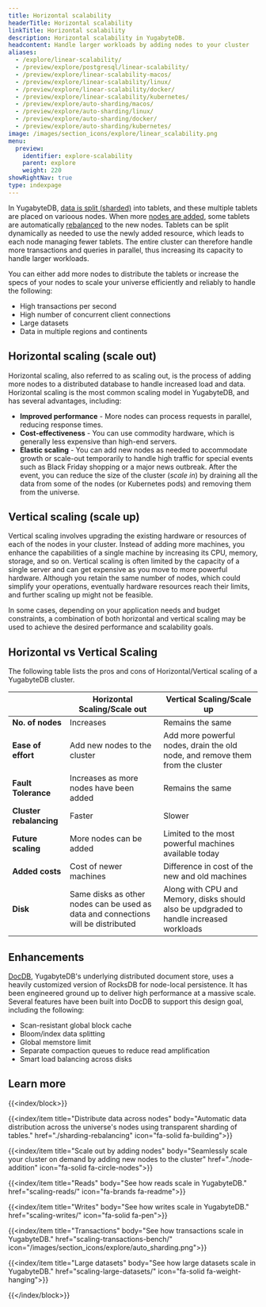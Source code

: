 ```yaml
---
title: Horizontal scalability
headerTitle: Horizontal scalability
linkTitle: Horizontal scalability
description: Horizontal scalability in YugabyteDB.
headcontent: Handle larger workloads by adding nodes to your cluster
aliases:
  - /explore/linear-scalability/
  - /preview/explore/postgresql/linear-scalability/
  - /preview/explore/linear-scalability-macos/
  - /preview/explore/linear-scalability/linux/
  - /preview/explore/linear-scalability/docker/
  - /preview/explore/linear-scalability/kubernetes/
  - /preview/explore/auto-sharding/macos/
  - /preview/explore/auto-sharding/linux/
  - /preview/explore/auto-sharding/docker/
  - /preview/explore/auto-sharding/kubernetes/
image: /images/section_icons/explore/linear_scalability.png
menu:
  preview:
    identifier: explore-scalability
    parent: explore
    weight: 220
showRightNav: true
type: indexpage
---
```


In YugabyteDB, [data is split (sharded)](./sharding-rebalancing) into tablets, and these multiple tablets are placed on varioous nodes. When more [nodes are added](./node-addition), some tablets are automatically [rebalanced](./sharding-rebalancing#rebalancing) to the new nodes. Tablets can be split dynamically as needed to use the newly added resource, which leads to each node managing fewer tablets. The entire cluster can therefore handle more transactions and queries in parallel, thus increasing its capacity to handle larger workloads.

You can either add more nodes to distribute the tablets or increase the specs of your nodes to scale your universe efficiently and reliably to handle the following:

* High transactions per second
* High number of concurrent client connections
* Large datasets
* Data in multiple regions and continents

## Horizontal scaling (scale out)

Horizontal scaling, also referred to as scaling out, is the process of adding more nodes to a distributed database to handle increased load and data. Horizontal scaling is the most common scaling model in YugabyteDB, and has several advantages, including:

* **Improved performance** - More nodes can process requests in parallel, reducing response times.
* **Cost-effectiveness** - You can use commodity hardware, which is generally less expensive than high-end servers.
* **Elastic scaling** - You can add new nodes as needed to accommodate growth or scale-out temporarily to handle high traffic for special events such as Black Friday shopping or a major news outbreak. After the event, you can reduce the size of the cluster (*scale in*) by draining all the data from some of the nodes (or Kubernetes pods) and removing them from the universe.

## Vertical scaling (scale up)

Vertical scaling involves upgrading the existing hardware or resources of each of the nodes in your cluster. Instead of adding more machines, you enhance the capabilities of a single machine by increasing its CPU, memory, storage, and so on. Vertical scaling is often limited by the capacity of a single server and can get expensive as you move to more powerful hardware. Although you retain the same number of nodes, which could simplify your operations, eventually hardware resources reach their limits, and further scaling up might not be feasible.

In some cases, depending on your application needs and budget constraints, a combination of both horizontal and vertical scaling may be used to achieve the desired performance and scalability goals.

## Horizontal vs Vertical Scaling

The following table lists the pros and cons of Horizontal/Vertical scaling of a YugabyteDB cluster.

|                         |                           Horizontal Scaling/Scale out                            |                                Vertical Scaling/Scale up                                |
| ----------------------- | --------------------------------------------------------------------------------- | --------------------------------------------------------------------------------------- |
| **No. of nodes**        | Increases                                                                         | Remains the same                                                                        |
| **Ease of effort**      | Add new nodes to the cluster                                                      | Add more powerful nodes, drain the old node, and remove them from the cluster           |
| **Fault Tolerance**     | Increases as more nodes have been added                                           | Remains the same                                                                        |
| **Cluster rebalancing** | Faster                                                                            | Slower                                                                                  |
| **Future scaling**      | More nodes can be added                                                           | Limited to the most powerful machines available today                                   |
| **Added costs**         | Cost of newer machines                                                            | Difference in cost of the new and old machines                                          |
| **Disk**                | Same disks as other nodes can be used as data and connections will be distributed | Along with CPU and Memory, disks should also be updgraded to handle increased workloads |

## Enhancements

[DocDB](../../architecture/docdb/), YugabyteDB's underlying distributed document store, uses a heavily customized version of RocksDB for node-local persistence. It has been engineered ground up to deliver high performance at a massive scale. Several features have been built into DocDB to support this design goal, including the following:

- Scan-resistant global block cache
- Bloom/index data splitting
- Global memstore limit
- Separate compaction queues to reduce read amplification
- Smart load balancing across disks

## Learn more

{{<index/block>}}

  {{<index/item
    title="Distribute data across nodes"
    body="Automatic data distribution across the universe's nodes using transparent sharding of tables."
    href="./sharding-rebalancing"
    icon="fa-solid fa-building">}}

  {{<index/item
    title="Scale out by adding nodes"
    body="Seamlessly scale your cluster on demand by adding new nodes to the cluster"
    href="./node-addition"
    icon="fa-solid fa-circle-nodes">}}

  {{<index/item
    title="Reads"
    body="See how reads scale in YugabyteDB."
    href="scaling-reads/"
    icon="fa-brands fa-readme">}}

  {{<index/item
    title="Writes"
    body="See how writes scale in YugabyteDB."
    href="scaling-writes/"
    icon="fa-solid fa-pen">}}

  {{<index/item
    title="Transactions"
    body="See how transactions scale in YugabyteDB."
    href="scaling-transactions-bench/"
    icon="/images/section_icons/explore/auto_sharding.png">}}

  

  {{<index/item
    title="Large datasets"
    body="See how large datasets scale in YugabyteDB."
    href="scaling-large-datasets/"
    icon="fa-solid fa-weight-hanging">}}

{{</index/block>}}
